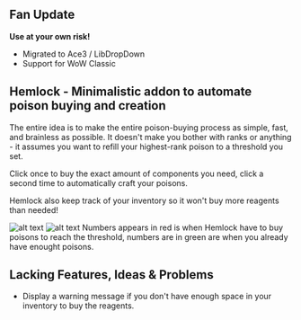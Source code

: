 Fan Update
---------------------------------------
**Use at your own risk!**

* Migrated to Ace3 / LibDropDown
* Support for WoW Classic


Hemlock - Minimalistic addon to automate poison buying and creation
---------------------------------------
The entire idea is to make the entire poison-buying process as simple, fast, and brainless as possible. It doesn't make you bother with ranks or anything - it assumes you want to refill your highest-rank poison to a threshold you set.

Click once to buy the exact amount of components you need, click a second time to automatically craft your poisons.

Hemlock also keep track of your inventory so it won't buy more reagents than needed!

![alt text](https://i.imgur.com/QtaBMds.png)
![alt text](https://i.imgur.com/Eshana7.png)
Numbers appears in red is when Hemlock have to buy poisons to reach the threshold, numbers are in green are when you already have enought poisons.

Lacking Features, Ideas & Problems
----------------------------------
- Display a warning message if you don't have enough space in your inventory to buy the reagents.
